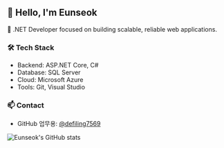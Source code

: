 ## 👋 Hello, I'm Eunseok

🎯 .NET Developer focused on building scalable, reliable web applications.

### 🛠️ Tech Stack
- Backend: ASP.NET Core, C#
- Database: SQL Server
- Cloud: Microsoft Azure
- Tools: Git, Visual Studio

### 📫 Contact
- GitHub 업무용: [@defiling7569](https://github.com/defiling7569)

<!-- GitHub Stats or Badges (optional) -->
![Eunseok's GitHub stats](https://github-readme-stats.vercel.app/api?username=myfavoritecolorisyou&show_icons=true&theme=default)
